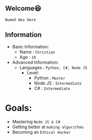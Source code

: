 ## Welcome😆
`NumeX Was Here`

## Information
- Basic Information:
  - Name : `Christian`
  - Age : `19`
- Advanced Information:
  - Languages : `Python, C#, Node JS`
    - Level:
      - Python : `Master`
      - Node JS : `Intermediate`
      - C# : `Intermediate`
# Goals:
  - Mastering `Node JS & C#`
  - Getting better at `making algorithms`
  - Becoming an `Ethical Hacker`
